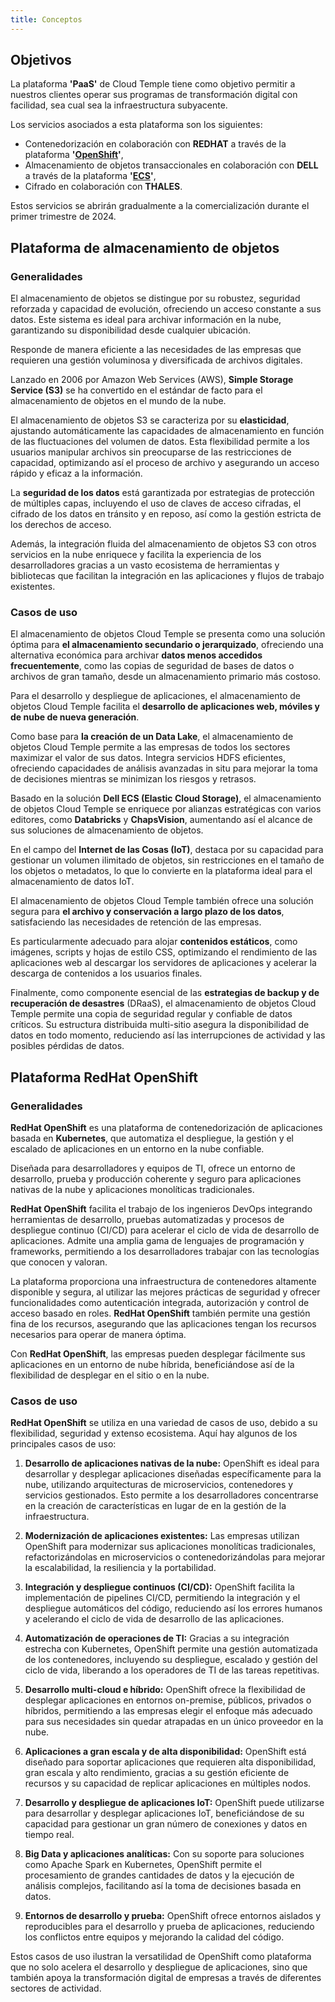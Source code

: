 ```yaml
---
title: Conceptos
---
```


## Objetivos

La plataforma __'PaaS'__ de Cloud Temple tiene como objetivo permitir a nuestros clientes operar sus programas de transformación digital con facilidad, sea cual sea la infraestructura subyacente.

Los servicios asociados a esta plataforma son los siguientes:

- Contenedorización en colaboración con __REDHAT__ a través de la plataforma __'[OpenShift](https://www.redhat.com/en/technologies/cloud-computing/openshift)'__,
- Almacenamiento de objetos transaccionales en colaboración con __DELL__ a través de la plataforma __'[ECS](https://www.dell.com/en-us/dt/storage/ecs/index.htm?hve=explore+ecs)'__,
- Cifrado en colaboración con __THALES__.

Estos servicios se abrirán gradualmente a la comercialización durante el primer trimestre de 2024.

## Plataforma de almacenamiento de objetos

### Generalidades

El almacenamiento de objetos se distingue por su robustez, seguridad reforzada y capacidad de evolución, ofreciendo un acceso constante a sus datos. Este sistema es ideal para archivar información en la nube, garantizando su disponibilidad desde cualquier ubicación.

Responde de manera eficiente a las necesidades de las empresas que requieren una gestión voluminosa y diversificada de archivos digitales.

Lanzado en 2006 por Amazon Web Services (AWS), __Simple Storage Service (S3)__ se ha convertido en el estándar de facto para el almacenamiento de objetos en el mundo de la nube.

El almacenamiento de objetos S3 se caracteriza por su __elasticidad__, ajustando automáticamente las capacidades de almacenamiento en función de las fluctuaciones del volumen de datos. Esta flexibilidad permite a los usuarios manipular archivos sin preocuparse de las restricciones de capacidad, optimizando así el proceso de archivo y asegurando un acceso rápido y eficaz a la información.

La __seguridad de los datos__ está garantizada por estrategias de protección de múltiples capas, incluyendo el uso de claves de acceso cifradas, el cifrado de los datos en tránsito y en reposo, así como la gestión estricta de los derechos de acceso.

Además, la integración fluida del almacenamiento de objetos S3 con otros servicios en la nube enriquece y facilita la experiencia de los desarrolladores gracias a un vasto ecosistema de herramientas y bibliotecas que facilitan la integración en las aplicaciones y flujos de trabajo existentes.

### Casos de uso

El almacenamiento de objetos Cloud Temple se presenta como una solución óptima para __el almacenamiento secundario o jerarquizado__, ofreciendo una alternativa económica para archivar __datos menos accedidos frecuentemente__, como las copias de seguridad de bases de datos o archivos de gran tamaño, desde un almacenamiento primario más costoso.

Para el desarrollo y despliegue de aplicaciones, el almacenamiento de objetos Cloud Temple facilita el __desarrollo de aplicaciones web, móviles y de nube de nueva generación__.

Como base para __la creación de un Data Lake__, el almacenamiento de objetos Cloud Temple permite a las empresas de todos los sectores maximizar el valor de sus datos. Integra servicios HDFS eficientes, ofreciendo capacidades de análisis avanzadas in situ para mejorar la toma de decisiones mientras se minimizan los riesgos y retrasos.

Basado en la solución __Dell ECS (Elastic Cloud Storage)__, el almacenamiento de objetos Cloud Temple se enriquece por alianzas estratégicas con varios editores, como __Databricks__ y __ChapsVision__, aumentando así el alcance de sus soluciones de almacenamiento de objetos.

En el campo del __Internet de las Cosas (IoT)__, destaca por su capacidad para gestionar un volumen ilimitado de objetos, sin restricciones en el tamaño de los objetos o metadatos, lo que lo convierte en la plataforma ideal para el almacenamiento de datos IoT.

El almacenamiento de objetos Cloud Temple también ofrece una solución segura para __el archivo y conservación a largo plazo de los datos__, satisfaciendo las necesidades de retención de las empresas.

Es particularmente adecuado para alojar __contenidos estáticos__, como imágenes, scripts y hojas de estilo CSS, optimizando el rendimiento de las aplicaciones web al descargar los servidores de aplicaciones y acelerar la descarga de contenidos a los usuarios finales.

Finalmente, como componente esencial de las __estrategias de backup y de recuperación de desastres__ (DRaaS), el almacenamiento de objetos Cloud Temple permite una copia de seguridad regular y confiable de datos críticos. Su estructura distribuida multi-sitio asegura la disponibilidad de datos en todo momento, reduciendo así las interrupciones de actividad y las posibles pérdidas de datos.

## Plataforma RedHat OpenShift

### Generalidades

__RedHat OpenShift__ es una plataforma de contenedorización de aplicaciones basada en __Kubernetes__, que automatiza el despliegue, la gestión y el escalado de aplicaciones en un entorno en la nube confiable.

Diseñada para desarrolladores y equipos de TI, ofrece un entorno de desarrollo, prueba y producción coherente y seguro para aplicaciones nativas de la nube y aplicaciones monolíticas tradicionales.

__RedHat OpenShift__ facilita el trabajo de los ingenieros DevOps integrando herramientas de desarrollo, pruebas automatizadas y procesos de despliegue continuo (CI/CD) para acelerar el ciclo de vida de desarrollo de aplicaciones. Admite una amplia gama de lenguajes de programación y frameworks, permitiendo a los desarrolladores trabajar con las tecnologías que conocen y valoran.

La plataforma proporciona una infraestructura de contenedores altamente disponible y segura, al utilizar las mejores prácticas de seguridad y ofrecer funcionalidades como autenticación integrada, autorización y control de acceso basado en roles. __RedHat OpenShift__ también permite una gestión fina de los recursos, asegurando que las aplicaciones tengan los recursos necesarios para operar de manera óptima.

Con __RedHat OpenShift__, las empresas pueden desplegar fácilmente sus aplicaciones en un entorno de nube híbrida, beneficiándose así de la flexibilidad de desplegar en el sitio o en la nube.

### Casos de uso

__RedHat OpenShift__ se utiliza en una variedad de casos de uso, debido a su flexibilidad, seguridad y extenso ecosistema. Aquí hay algunos de los principales casos de uso:

1. **Desarrollo de aplicaciones nativas de la nube:** OpenShift es ideal para desarrollar y desplegar aplicaciones diseñadas específicamente para la nube, utilizando arquitecturas de microservicios, contenedores y servicios gestionados. Esto permite a los desarrolladores concentrarse en la creación de características en lugar de en la gestión de la infraestructura.

2. **Modernización de aplicaciones existentes:** Las empresas utilizan OpenShift para modernizar sus aplicaciones monolíticas tradicionales, refactorizándolas en microservicios o contenedorizándolas para mejorar la escalabilidad, la resiliencia y la portabilidad.

3. **Integración y despliegue continuos (CI/CD):** OpenShift facilita la implementación de pipelines CI/CD, permitiendo la integración y el despliegue automáticos del código, reduciendo así los errores humanos y acelerando el ciclo de vida de desarrollo de las aplicaciones.

4. **Automatización de operaciones de TI:** Gracias a su integración estrecha con Kubernetes, OpenShift permite una gestión automatizada de los contenedores, incluyendo su despliegue, escalado y gestión del ciclo de vida, liberando a los operadores de TI de las tareas repetitivas.

5. **Desarrollo multi-cloud e híbrido:** OpenShift ofrece la flexibilidad de desplegar aplicaciones en entornos on-premise, públicos, privados o híbridos, permitiendo a las empresas elegir el enfoque más adecuado para sus necesidades sin quedar atrapadas en un único proveedor en la nube.

6. **Aplicaciones a gran escala y de alta disponibilidad:** OpenShift está diseñado para soportar aplicaciones que requieren alta disponibilidad, gran escala y alto rendimiento, gracias a su gestión eficiente de recursos y su capacidad de replicar aplicaciones en múltiples nodos.

7. **Desarrollo y despliegue de aplicaciones IoT:** OpenShift puede utilizarse para desarrollar y desplegar aplicaciones IoT, beneficiándose de su capacidad para gestionar un gran número de conexiones y datos en tiempo real.

8. **Big Data y aplicaciones analíticas:** Con su soporte para soluciones como Apache Spark en Kubernetes, OpenShift permite el procesamiento de grandes cantidades de datos y la ejecución de análisis complejos, facilitando así la toma de decisiones basada en datos.

9. **Entornos de desarrollo y prueba:** OpenShift ofrece entornos aislados y reproducibles para el desarrollo y prueba de aplicaciones, reduciendo los conflictos entre equipos y mejorando la calidad del código.

Estos casos de uso ilustran la versatilidad de OpenShift como plataforma que no solo acelera el desarrollo y despliegue de aplicaciones, sino que también apoya la transformación digital de empresas a través de diferentes sectores de actividad.
